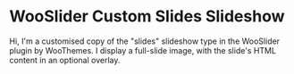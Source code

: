 WooSlider Custom Slides Slideshow
=================================

Hi, I'm a customised copy of the "slides" slideshow type in the WooSlider plugin by WooThemes. I display a full-slide image, with the slide's HTML content in an optional overlay.